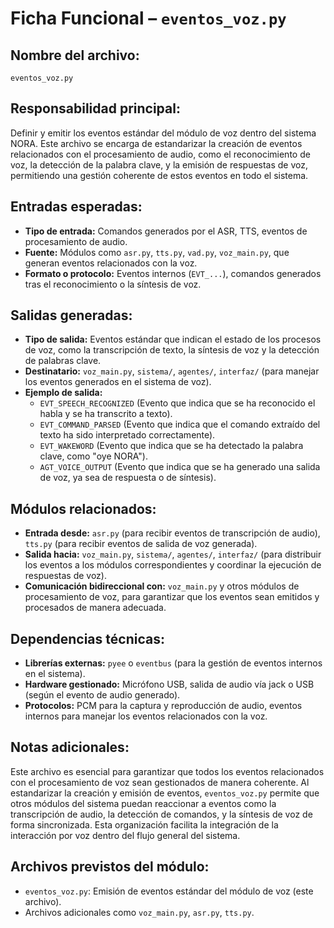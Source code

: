 # Ficha Funcional – `eventos_voz.py`

## Nombre del archivo:
`eventos_voz.py`

## Responsabilidad principal:
Definir y emitir los eventos estándar del módulo de voz dentro del sistema NORA. Este archivo se encarga de estandarizar la creación de eventos relacionados con el procesamiento de audio, como el reconocimiento de voz, la detección de la palabra clave, y la emisión de respuestas de voz, permitiendo una gestión coherente de estos eventos en todo el sistema.

## Entradas esperadas:
- **Tipo de entrada:** Comandos generados por el ASR, TTS, eventos de procesamiento de audio.
- **Fuente:** Módulos como `asr.py`, `tts.py`, `vad.py`, `voz_main.py`, que generan eventos relacionados con la voz.
- **Formato o protocolo:** Eventos internos (`EVT_...`), comandos generados tras el reconocimiento o la síntesis de voz.

## Salidas generadas:
- **Tipo de salida:** Eventos estándar que indican el estado de los procesos de voz, como la transcripción de texto, la síntesis de voz y la detección de palabras clave.
- **Destinatario:** `voz_main.py`, `sistema/`, `agentes/`, `interfaz/` (para manejar los eventos generados en el sistema de voz).
- **Ejemplo de salida:**
  - `EVT_SPEECH_RECOGNIZED` (Evento que indica que se ha reconocido el habla y se ha transcrito a texto).
  - `EVT_COMMAND_PARSED` (Evento que indica que el comando extraído del texto ha sido interpretado correctamente).
  - `EVT_WAKEWORD` (Evento que indica que se ha detectado la palabra clave, como "oye NORA").
  - `AGT_VOICE_OUTPUT` (Evento que indica que se ha generado una salida de voz, ya sea de respuesta o de síntesis).

## Módulos relacionados:
- **Entrada desde:** `asr.py` (para recibir eventos de transcripción de audio), `tts.py` (para recibir eventos de salida de voz generada).
- **Salida hacia:** `voz_main.py`, `sistema/`, `agentes/`, `interfaz/` (para distribuir los eventos a los módulos correspondientes y coordinar la ejecución de respuestas de voz).
- **Comunicación bidireccional con:** `voz_main.py` y otros módulos de procesamiento de voz, para garantizar que los eventos sean emitidos y procesados de manera adecuada.

## Dependencias técnicas:
- **Librerías externas:** `pyee` o `eventbus` (para la gestión de eventos internos en el sistema).
- **Hardware gestionado:** Micrófono USB, salida de audio vía jack o USB (según el evento de audio generado).
- **Protocolos:** PCM para la captura y reproducción de audio, eventos internos para manejar los eventos relacionados con la voz.

## Notas adicionales:
Este archivo es esencial para garantizar que todos los eventos relacionados con el procesamiento de voz sean gestionados de manera coherente. Al estandarizar la creación y emisión de eventos, `eventos_voz.py` permite que otros módulos del sistema puedan reaccionar a eventos como la transcripción de audio, la detección de comandos, y la síntesis de voz de forma sincronizada. Esta organización facilita la integración de la interacción por voz dentro del flujo general del sistema.

## Archivos previstos del módulo:
- `eventos_voz.py`: Emisión de eventos estándar del módulo de voz (este archivo).
- Archivos adicionales como `voz_main.py`, `asr.py`, `tts.py`.

